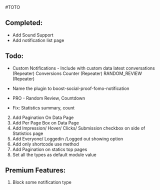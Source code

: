 #TOTO

Completed:
---
* Add Sound Support
* Add notification list page


Todo:
---
* Custom Notifications - Include with custom data
                         latest conversations (Repeater)
                         Conversions Counter (Repeater)
                         RANDOM_REVIEW (Repeater)
                         
                     
* Name the plugin to boost-social-proof-fomo-notification    
* PRO - Random Review, Countdown
* Fix: Statistics summary, count

2. Add Pagination On Data Page
3. Add Per Page Box on Data Page
4. Add Impression/ Hover/ Clicks/ Submission checkbox on side of Statistics page
6. Add Everyone/ Loggedin /Logged out showing option
7. Add only shortcode use method
9. Add Pagination on statics top pages
9. Set all the types as default module value

Premium Features:
------
1. Block some notification type

